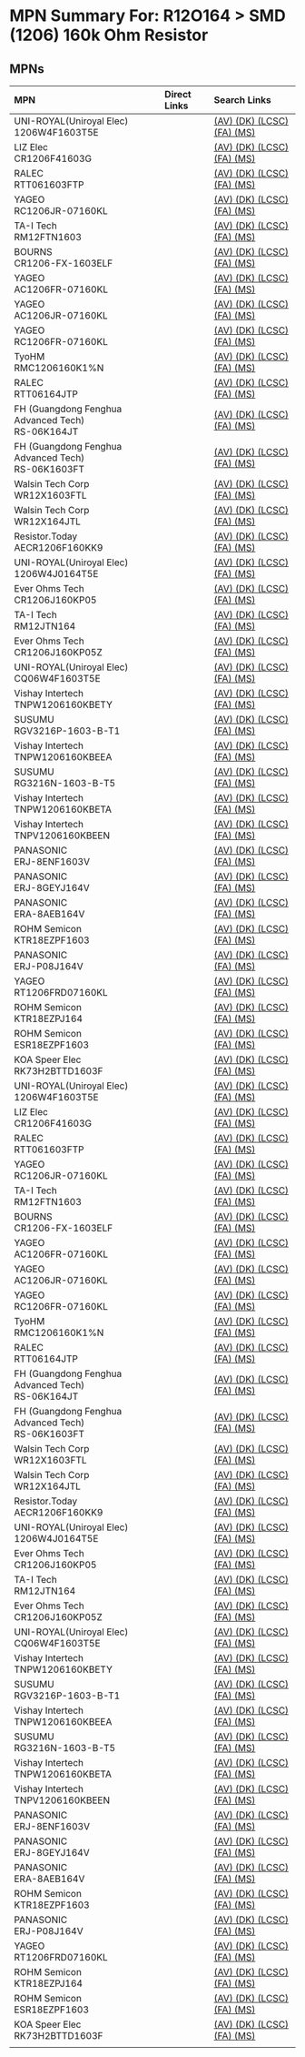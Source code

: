 



# MPN Summary For: R12O164 > SMD (1206) 160k Ohm Resistor

## MPNs
  

|MPN|Direct Links|Search Links|
| :--- | :--- | :--- |
|UNI-ROYAL(Uniroyal Elec)<br>1206W4F1603T5E||[(AV) ](https://www.avnet.com/shop/us/search/1206W4F1603T5E)[(DK) ](https://www.digikey.co.uk/en/products/result?s=1206W4F1603T5E)[(LCSC) ](https://www.lcsc.com/search?q=1206W4F1603T5E)[(FA) ](https://uk.farnell.com/search?st=1206W4F1603T5E)[(MS) ](https://www.mouser.com/c/?q=1206W4F1603T5E)|
|LIZ Elec<br>CR1206F41603G||[(AV) ](https://www.avnet.com/shop/us/search/CR1206F41603G)[(DK) ](https://www.digikey.co.uk/en/products/result?s=CR1206F41603G)[(LCSC) ](https://www.lcsc.com/search?q=CR1206F41603G)[(FA) ](https://uk.farnell.com/search?st=CR1206F41603G)[(MS) ](https://www.mouser.com/c/?q=CR1206F41603G)|
|RALEC<br>RTT061603FTP||[(AV) ](https://www.avnet.com/shop/us/search/RTT061603FTP)[(DK) ](https://www.digikey.co.uk/en/products/result?s=RTT061603FTP)[(LCSC) ](https://www.lcsc.com/search?q=RTT061603FTP)[(FA) ](https://uk.farnell.com/search?st=RTT061603FTP)[(MS) ](https://www.mouser.com/c/?q=RTT061603FTP)|
|YAGEO<br>RC1206JR-07160KL||[(AV) ](https://www.avnet.com/shop/us/search/RC1206JR-07160KL)[(DK) ](https://www.digikey.co.uk/en/products/result?s=RC1206JR-07160KL)[(LCSC) ](https://www.lcsc.com/search?q=RC1206JR-07160KL)[(FA) ](https://uk.farnell.com/search?st=RC1206JR-07160KL)[(MS) ](https://www.mouser.com/c/?q=RC1206JR-07160KL)|
|TA-I Tech<br>RM12FTN1603||[(AV) ](https://www.avnet.com/shop/us/search/RM12FTN1603)[(DK) ](https://www.digikey.co.uk/en/products/result?s=RM12FTN1603)[(LCSC) ](https://www.lcsc.com/search?q=RM12FTN1603)[(FA) ](https://uk.farnell.com/search?st=RM12FTN1603)[(MS) ](https://www.mouser.com/c/?q=RM12FTN1603)|
|BOURNS<br>CR1206-FX-1603ELF||[(AV) ](https://www.avnet.com/shop/us/search/CR1206-FX-1603ELF)[(DK) ](https://www.digikey.co.uk/en/products/result?s=CR1206-FX-1603ELF)[(LCSC) ](https://www.lcsc.com/search?q=CR1206-FX-1603ELF)[(FA) ](https://uk.farnell.com/search?st=CR1206-FX-1603ELF)[(MS) ](https://www.mouser.com/c/?q=CR1206-FX-1603ELF)|
|YAGEO<br>AC1206FR-07160KL||[(AV) ](https://www.avnet.com/shop/us/search/AC1206FR-07160KL)[(DK) ](https://www.digikey.co.uk/en/products/result?s=AC1206FR-07160KL)[(LCSC) ](https://www.lcsc.com/search?q=AC1206FR-07160KL)[(FA) ](https://uk.farnell.com/search?st=AC1206FR-07160KL)[(MS) ](https://www.mouser.com/c/?q=AC1206FR-07160KL)|
|YAGEO<br>AC1206JR-07160KL||[(AV) ](https://www.avnet.com/shop/us/search/AC1206JR-07160KL)[(DK) ](https://www.digikey.co.uk/en/products/result?s=AC1206JR-07160KL)[(LCSC) ](https://www.lcsc.com/search?q=AC1206JR-07160KL)[(FA) ](https://uk.farnell.com/search?st=AC1206JR-07160KL)[(MS) ](https://www.mouser.com/c/?q=AC1206JR-07160KL)|
|YAGEO<br>RC1206FR-07160KL||[(AV) ](https://www.avnet.com/shop/us/search/RC1206FR-07160KL)[(DK) ](https://www.digikey.co.uk/en/products/result?s=RC1206FR-07160KL)[(LCSC) ](https://www.lcsc.com/search?q=RC1206FR-07160KL)[(FA) ](https://uk.farnell.com/search?st=RC1206FR-07160KL)[(MS) ](https://www.mouser.com/c/?q=RC1206FR-07160KL)|
|TyoHM<br>RMC1206160K1%N||[(AV) ](https://www.avnet.com/shop/us/search/RMC1206160K1%N)[(DK) ](https://www.digikey.co.uk/en/products/result?s=RMC1206160K1%N)[(LCSC) ](https://www.lcsc.com/search?q=RMC1206160K1%N)[(FA) ](https://uk.farnell.com/search?st=RMC1206160K1%N)[(MS) ](https://www.mouser.com/c/?q=RMC1206160K1%N)|
|RALEC<br>RTT06164JTP||[(AV) ](https://www.avnet.com/shop/us/search/RTT06164JTP)[(DK) ](https://www.digikey.co.uk/en/products/result?s=RTT06164JTP)[(LCSC) ](https://www.lcsc.com/search?q=RTT06164JTP)[(FA) ](https://uk.farnell.com/search?st=RTT06164JTP)[(MS) ](https://www.mouser.com/c/?q=RTT06164JTP)|
|FH (Guangdong Fenghua Advanced Tech)<br>RS-06K164JT||[(AV) ](https://www.avnet.com/shop/us/search/RS-06K164JT)[(DK) ](https://www.digikey.co.uk/en/products/result?s=RS-06K164JT)[(LCSC) ](https://www.lcsc.com/search?q=RS-06K164JT)[(FA) ](https://uk.farnell.com/search?st=RS-06K164JT)[(MS) ](https://www.mouser.com/c/?q=RS-06K164JT)|
|FH (Guangdong Fenghua Advanced Tech)<br>RS-06K1603FT||[(AV) ](https://www.avnet.com/shop/us/search/RS-06K1603FT)[(DK) ](https://www.digikey.co.uk/en/products/result?s=RS-06K1603FT)[(LCSC) ](https://www.lcsc.com/search?q=RS-06K1603FT)[(FA) ](https://uk.farnell.com/search?st=RS-06K1603FT)[(MS) ](https://www.mouser.com/c/?q=RS-06K1603FT)|
|Walsin Tech Corp<br>WR12X1603FTL||[(AV) ](https://www.avnet.com/shop/us/search/WR12X1603FTL)[(DK) ](https://www.digikey.co.uk/en/products/result?s=WR12X1603FTL)[(LCSC) ](https://www.lcsc.com/search?q=WR12X1603FTL)[(FA) ](https://uk.farnell.com/search?st=WR12X1603FTL)[(MS) ](https://www.mouser.com/c/?q=WR12X1603FTL)|
|Walsin Tech Corp<br>WR12X164JTL||[(AV) ](https://www.avnet.com/shop/us/search/WR12X164JTL)[(DK) ](https://www.digikey.co.uk/en/products/result?s=WR12X164JTL)[(LCSC) ](https://www.lcsc.com/search?q=WR12X164JTL)[(FA) ](https://uk.farnell.com/search?st=WR12X164JTL)[(MS) ](https://www.mouser.com/c/?q=WR12X164JTL)|
|Resistor.Today<br>AECR1206F160KK9||[(AV) ](https://www.avnet.com/shop/us/search/AECR1206F160KK9)[(DK) ](https://www.digikey.co.uk/en/products/result?s=AECR1206F160KK9)[(LCSC) ](https://www.lcsc.com/search?q=AECR1206F160KK9)[(FA) ](https://uk.farnell.com/search?st=AECR1206F160KK9)[(MS) ](https://www.mouser.com/c/?q=AECR1206F160KK9)|
|UNI-ROYAL(Uniroyal Elec)<br>1206W4J0164T5E||[(AV) ](https://www.avnet.com/shop/us/search/1206W4J0164T5E)[(DK) ](https://www.digikey.co.uk/en/products/result?s=1206W4J0164T5E)[(LCSC) ](https://www.lcsc.com/search?q=1206W4J0164T5E)[(FA) ](https://uk.farnell.com/search?st=1206W4J0164T5E)[(MS) ](https://www.mouser.com/c/?q=1206W4J0164T5E)|
|Ever Ohms Tech<br>CR1206J160KP05||[(AV) ](https://www.avnet.com/shop/us/search/CR1206J160KP05)[(DK) ](https://www.digikey.co.uk/en/products/result?s=CR1206J160KP05)[(LCSC) ](https://www.lcsc.com/search?q=CR1206J160KP05)[(FA) ](https://uk.farnell.com/search?st=CR1206J160KP05)[(MS) ](https://www.mouser.com/c/?q=CR1206J160KP05)|
|TA-I Tech<br>RM12JTN164||[(AV) ](https://www.avnet.com/shop/us/search/RM12JTN164)[(DK) ](https://www.digikey.co.uk/en/products/result?s=RM12JTN164)[(LCSC) ](https://www.lcsc.com/search?q=RM12JTN164)[(FA) ](https://uk.farnell.com/search?st=RM12JTN164)[(MS) ](https://www.mouser.com/c/?q=RM12JTN164)|
|Ever Ohms Tech<br>CR1206J160KP05Z||[(AV) ](https://www.avnet.com/shop/us/search/CR1206J160KP05Z)[(DK) ](https://www.digikey.co.uk/en/products/result?s=CR1206J160KP05Z)[(LCSC) ](https://www.lcsc.com/search?q=CR1206J160KP05Z)[(FA) ](https://uk.farnell.com/search?st=CR1206J160KP05Z)[(MS) ](https://www.mouser.com/c/?q=CR1206J160KP05Z)|
|UNI-ROYAL(Uniroyal Elec)<br>CQ06W4F1603T5E||[(AV) ](https://www.avnet.com/shop/us/search/CQ06W4F1603T5E)[(DK) ](https://www.digikey.co.uk/en/products/result?s=CQ06W4F1603T5E)[(LCSC) ](https://www.lcsc.com/search?q=CQ06W4F1603T5E)[(FA) ](https://uk.farnell.com/search?st=CQ06W4F1603T5E)[(MS) ](https://www.mouser.com/c/?q=CQ06W4F1603T5E)|
|Vishay Intertech<br>TNPW1206160KBETY||[(AV) ](https://www.avnet.com/shop/us/search/TNPW1206160KBETY)[(DK) ](https://www.digikey.co.uk/en/products/result?s=TNPW1206160KBETY)[(LCSC) ](https://www.lcsc.com/search?q=TNPW1206160KBETY)[(FA) ](https://uk.farnell.com/search?st=TNPW1206160KBETY)[(MS) ](https://www.mouser.com/c/?q=TNPW1206160KBETY)|
|SUSUMU<br>RGV3216P-1603-B-T1||[(AV) ](https://www.avnet.com/shop/us/search/RGV3216P-1603-B-T1)[(DK) ](https://www.digikey.co.uk/en/products/result?s=RGV3216P-1603-B-T1)[(LCSC) ](https://www.lcsc.com/search?q=RGV3216P-1603-B-T1)[(FA) ](https://uk.farnell.com/search?st=RGV3216P-1603-B-T1)[(MS) ](https://www.mouser.com/c/?q=RGV3216P-1603-B-T1)|
|Vishay Intertech<br>TNPW1206160KBEEA||[(AV) ](https://www.avnet.com/shop/us/search/TNPW1206160KBEEA)[(DK) ](https://www.digikey.co.uk/en/products/result?s=TNPW1206160KBEEA)[(LCSC) ](https://www.lcsc.com/search?q=TNPW1206160KBEEA)[(FA) ](https://uk.farnell.com/search?st=TNPW1206160KBEEA)[(MS) ](https://www.mouser.com/c/?q=TNPW1206160KBEEA)|
|SUSUMU<br>RG3216N-1603-B-T5||[(AV) ](https://www.avnet.com/shop/us/search/RG3216N-1603-B-T5)[(DK) ](https://www.digikey.co.uk/en/products/result?s=RG3216N-1603-B-T5)[(LCSC) ](https://www.lcsc.com/search?q=RG3216N-1603-B-T5)[(FA) ](https://uk.farnell.com/search?st=RG3216N-1603-B-T5)[(MS) ](https://www.mouser.com/c/?q=RG3216N-1603-B-T5)|
|Vishay Intertech<br>TNPW1206160KBETA||[(AV) ](https://www.avnet.com/shop/us/search/TNPW1206160KBETA)[(DK) ](https://www.digikey.co.uk/en/products/result?s=TNPW1206160KBETA)[(LCSC) ](https://www.lcsc.com/search?q=TNPW1206160KBETA)[(FA) ](https://uk.farnell.com/search?st=TNPW1206160KBETA)[(MS) ](https://www.mouser.com/c/?q=TNPW1206160KBETA)|
|Vishay Intertech<br>TNPV1206160KBEEN||[(AV) ](https://www.avnet.com/shop/us/search/TNPV1206160KBEEN)[(DK) ](https://www.digikey.co.uk/en/products/result?s=TNPV1206160KBEEN)[(LCSC) ](https://www.lcsc.com/search?q=TNPV1206160KBEEN)[(FA) ](https://uk.farnell.com/search?st=TNPV1206160KBEEN)[(MS) ](https://www.mouser.com/c/?q=TNPV1206160KBEEN)|
|PANASONIC<br>ERJ-8ENF1603V||[(AV) ](https://www.avnet.com/shop/us/search/ERJ-8ENF1603V)[(DK) ](https://www.digikey.co.uk/en/products/result?s=ERJ-8ENF1603V)[(LCSC) ](https://www.lcsc.com/search?q=ERJ-8ENF1603V)[(FA) ](https://uk.farnell.com/search?st=ERJ-8ENF1603V)[(MS) ](https://www.mouser.com/c/?q=ERJ-8ENF1603V)|
|PANASONIC<br>ERJ-8GEYJ164V||[(AV) ](https://www.avnet.com/shop/us/search/ERJ-8GEYJ164V)[(DK) ](https://www.digikey.co.uk/en/products/result?s=ERJ-8GEYJ164V)[(LCSC) ](https://www.lcsc.com/search?q=ERJ-8GEYJ164V)[(FA) ](https://uk.farnell.com/search?st=ERJ-8GEYJ164V)[(MS) ](https://www.mouser.com/c/?q=ERJ-8GEYJ164V)|
|PANASONIC<br>ERA-8AEB164V||[(AV) ](https://www.avnet.com/shop/us/search/ERA-8AEB164V)[(DK) ](https://www.digikey.co.uk/en/products/result?s=ERA-8AEB164V)[(LCSC) ](https://www.lcsc.com/search?q=ERA-8AEB164V)[(FA) ](https://uk.farnell.com/search?st=ERA-8AEB164V)[(MS) ](https://www.mouser.com/c/?q=ERA-8AEB164V)|
|ROHM Semicon<br>KTR18EZPF1603||[(AV) ](https://www.avnet.com/shop/us/search/KTR18EZPF1603)[(DK) ](https://www.digikey.co.uk/en/products/result?s=KTR18EZPF1603)[(LCSC) ](https://www.lcsc.com/search?q=KTR18EZPF1603)[(FA) ](https://uk.farnell.com/search?st=KTR18EZPF1603)[(MS) ](https://www.mouser.com/c/?q=KTR18EZPF1603)|
|PANASONIC<br>ERJ-P08J164V||[(AV) ](https://www.avnet.com/shop/us/search/ERJ-P08J164V)[(DK) ](https://www.digikey.co.uk/en/products/result?s=ERJ-P08J164V)[(LCSC) ](https://www.lcsc.com/search?q=ERJ-P08J164V)[(FA) ](https://uk.farnell.com/search?st=ERJ-P08J164V)[(MS) ](https://www.mouser.com/c/?q=ERJ-P08J164V)|
|YAGEO<br>RT1206FRD07160KL||[(AV) ](https://www.avnet.com/shop/us/search/RT1206FRD07160KL)[(DK) ](https://www.digikey.co.uk/en/products/result?s=RT1206FRD07160KL)[(LCSC) ](https://www.lcsc.com/search?q=RT1206FRD07160KL)[(FA) ](https://uk.farnell.com/search?st=RT1206FRD07160KL)[(MS) ](https://www.mouser.com/c/?q=RT1206FRD07160KL)|
|ROHM Semicon<br>KTR18EZPJ164||[(AV) ](https://www.avnet.com/shop/us/search/KTR18EZPJ164)[(DK) ](https://www.digikey.co.uk/en/products/result?s=KTR18EZPJ164)[(LCSC) ](https://www.lcsc.com/search?q=KTR18EZPJ164)[(FA) ](https://uk.farnell.com/search?st=KTR18EZPJ164)[(MS) ](https://www.mouser.com/c/?q=KTR18EZPJ164)|
|ROHM Semicon<br>ESR18EZPF1603||[(AV) ](https://www.avnet.com/shop/us/search/ESR18EZPF1603)[(DK) ](https://www.digikey.co.uk/en/products/result?s=ESR18EZPF1603)[(LCSC) ](https://www.lcsc.com/search?q=ESR18EZPF1603)[(FA) ](https://uk.farnell.com/search?st=ESR18EZPF1603)[(MS) ](https://www.mouser.com/c/?q=ESR18EZPF1603)|
|KOA Speer Elec<br>RK73H2BTTD1603F||[(AV) ](https://www.avnet.com/shop/us/search/RK73H2BTTD1603F)[(DK) ](https://www.digikey.co.uk/en/products/result?s=RK73H2BTTD1603F)[(LCSC) ](https://www.lcsc.com/search?q=RK73H2BTTD1603F)[(FA) ](https://uk.farnell.com/search?st=RK73H2BTTD1603F)[(MS) ](https://www.mouser.com/c/?q=RK73H2BTTD1603F)|
|UNI-ROYAL(Uniroyal Elec)<br>1206W4F1603T5E||[(AV) ](https://www.avnet.com/shop/us/search/1206W4F1603T5E)[(DK) ](https://www.digikey.co.uk/en/products/result?s=1206W4F1603T5E)[(LCSC) ](https://www.lcsc.com/search?q=1206W4F1603T5E)[(FA) ](https://uk.farnell.com/search?st=1206W4F1603T5E)[(MS) ](https://www.mouser.com/c/?q=1206W4F1603T5E)|
|LIZ Elec<br>CR1206F41603G||[(AV) ](https://www.avnet.com/shop/us/search/CR1206F41603G)[(DK) ](https://www.digikey.co.uk/en/products/result?s=CR1206F41603G)[(LCSC) ](https://www.lcsc.com/search?q=CR1206F41603G)[(FA) ](https://uk.farnell.com/search?st=CR1206F41603G)[(MS) ](https://www.mouser.com/c/?q=CR1206F41603G)|
|RALEC<br>RTT061603FTP||[(AV) ](https://www.avnet.com/shop/us/search/RTT061603FTP)[(DK) ](https://www.digikey.co.uk/en/products/result?s=RTT061603FTP)[(LCSC) ](https://www.lcsc.com/search?q=RTT061603FTP)[(FA) ](https://uk.farnell.com/search?st=RTT061603FTP)[(MS) ](https://www.mouser.com/c/?q=RTT061603FTP)|
|YAGEO<br>RC1206JR-07160KL||[(AV) ](https://www.avnet.com/shop/us/search/RC1206JR-07160KL)[(DK) ](https://www.digikey.co.uk/en/products/result?s=RC1206JR-07160KL)[(LCSC) ](https://www.lcsc.com/search?q=RC1206JR-07160KL)[(FA) ](https://uk.farnell.com/search?st=RC1206JR-07160KL)[(MS) ](https://www.mouser.com/c/?q=RC1206JR-07160KL)|
|TA-I Tech<br>RM12FTN1603||[(AV) ](https://www.avnet.com/shop/us/search/RM12FTN1603)[(DK) ](https://www.digikey.co.uk/en/products/result?s=RM12FTN1603)[(LCSC) ](https://www.lcsc.com/search?q=RM12FTN1603)[(FA) ](https://uk.farnell.com/search?st=RM12FTN1603)[(MS) ](https://www.mouser.com/c/?q=RM12FTN1603)|
|BOURNS<br>CR1206-FX-1603ELF||[(AV) ](https://www.avnet.com/shop/us/search/CR1206-FX-1603ELF)[(DK) ](https://www.digikey.co.uk/en/products/result?s=CR1206-FX-1603ELF)[(LCSC) ](https://www.lcsc.com/search?q=CR1206-FX-1603ELF)[(FA) ](https://uk.farnell.com/search?st=CR1206-FX-1603ELF)[(MS) ](https://www.mouser.com/c/?q=CR1206-FX-1603ELF)|
|YAGEO<br>AC1206FR-07160KL||[(AV) ](https://www.avnet.com/shop/us/search/AC1206FR-07160KL)[(DK) ](https://www.digikey.co.uk/en/products/result?s=AC1206FR-07160KL)[(LCSC) ](https://www.lcsc.com/search?q=AC1206FR-07160KL)[(FA) ](https://uk.farnell.com/search?st=AC1206FR-07160KL)[(MS) ](https://www.mouser.com/c/?q=AC1206FR-07160KL)|
|YAGEO<br>AC1206JR-07160KL||[(AV) ](https://www.avnet.com/shop/us/search/AC1206JR-07160KL)[(DK) ](https://www.digikey.co.uk/en/products/result?s=AC1206JR-07160KL)[(LCSC) ](https://www.lcsc.com/search?q=AC1206JR-07160KL)[(FA) ](https://uk.farnell.com/search?st=AC1206JR-07160KL)[(MS) ](https://www.mouser.com/c/?q=AC1206JR-07160KL)|
|YAGEO<br>RC1206FR-07160KL||[(AV) ](https://www.avnet.com/shop/us/search/RC1206FR-07160KL)[(DK) ](https://www.digikey.co.uk/en/products/result?s=RC1206FR-07160KL)[(LCSC) ](https://www.lcsc.com/search?q=RC1206FR-07160KL)[(FA) ](https://uk.farnell.com/search?st=RC1206FR-07160KL)[(MS) ](https://www.mouser.com/c/?q=RC1206FR-07160KL)|
|TyoHM<br>RMC1206160K1%N||[(AV) ](https://www.avnet.com/shop/us/search/RMC1206160K1%N)[(DK) ](https://www.digikey.co.uk/en/products/result?s=RMC1206160K1%N)[(LCSC) ](https://www.lcsc.com/search?q=RMC1206160K1%N)[(FA) ](https://uk.farnell.com/search?st=RMC1206160K1%N)[(MS) ](https://www.mouser.com/c/?q=RMC1206160K1%N)|
|RALEC<br>RTT06164JTP||[(AV) ](https://www.avnet.com/shop/us/search/RTT06164JTP)[(DK) ](https://www.digikey.co.uk/en/products/result?s=RTT06164JTP)[(LCSC) ](https://www.lcsc.com/search?q=RTT06164JTP)[(FA) ](https://uk.farnell.com/search?st=RTT06164JTP)[(MS) ](https://www.mouser.com/c/?q=RTT06164JTP)|
|FH (Guangdong Fenghua Advanced Tech)<br>RS-06K164JT||[(AV) ](https://www.avnet.com/shop/us/search/RS-06K164JT)[(DK) ](https://www.digikey.co.uk/en/products/result?s=RS-06K164JT)[(LCSC) ](https://www.lcsc.com/search?q=RS-06K164JT)[(FA) ](https://uk.farnell.com/search?st=RS-06K164JT)[(MS) ](https://www.mouser.com/c/?q=RS-06K164JT)|
|FH (Guangdong Fenghua Advanced Tech)<br>RS-06K1603FT||[(AV) ](https://www.avnet.com/shop/us/search/RS-06K1603FT)[(DK) ](https://www.digikey.co.uk/en/products/result?s=RS-06K1603FT)[(LCSC) ](https://www.lcsc.com/search?q=RS-06K1603FT)[(FA) ](https://uk.farnell.com/search?st=RS-06K1603FT)[(MS) ](https://www.mouser.com/c/?q=RS-06K1603FT)|
|Walsin Tech Corp<br>WR12X1603FTL||[(AV) ](https://www.avnet.com/shop/us/search/WR12X1603FTL)[(DK) ](https://www.digikey.co.uk/en/products/result?s=WR12X1603FTL)[(LCSC) ](https://www.lcsc.com/search?q=WR12X1603FTL)[(FA) ](https://uk.farnell.com/search?st=WR12X1603FTL)[(MS) ](https://www.mouser.com/c/?q=WR12X1603FTL)|
|Walsin Tech Corp<br>WR12X164JTL||[(AV) ](https://www.avnet.com/shop/us/search/WR12X164JTL)[(DK) ](https://www.digikey.co.uk/en/products/result?s=WR12X164JTL)[(LCSC) ](https://www.lcsc.com/search?q=WR12X164JTL)[(FA) ](https://uk.farnell.com/search?st=WR12X164JTL)[(MS) ](https://www.mouser.com/c/?q=WR12X164JTL)|
|Resistor.Today<br>AECR1206F160KK9||[(AV) ](https://www.avnet.com/shop/us/search/AECR1206F160KK9)[(DK) ](https://www.digikey.co.uk/en/products/result?s=AECR1206F160KK9)[(LCSC) ](https://www.lcsc.com/search?q=AECR1206F160KK9)[(FA) ](https://uk.farnell.com/search?st=AECR1206F160KK9)[(MS) ](https://www.mouser.com/c/?q=AECR1206F160KK9)|
|UNI-ROYAL(Uniroyal Elec)<br>1206W4J0164T5E||[(AV) ](https://www.avnet.com/shop/us/search/1206W4J0164T5E)[(DK) ](https://www.digikey.co.uk/en/products/result?s=1206W4J0164T5E)[(LCSC) ](https://www.lcsc.com/search?q=1206W4J0164T5E)[(FA) ](https://uk.farnell.com/search?st=1206W4J0164T5E)[(MS) ](https://www.mouser.com/c/?q=1206W4J0164T5E)|
|Ever Ohms Tech<br>CR1206J160KP05||[(AV) ](https://www.avnet.com/shop/us/search/CR1206J160KP05)[(DK) ](https://www.digikey.co.uk/en/products/result?s=CR1206J160KP05)[(LCSC) ](https://www.lcsc.com/search?q=CR1206J160KP05)[(FA) ](https://uk.farnell.com/search?st=CR1206J160KP05)[(MS) ](https://www.mouser.com/c/?q=CR1206J160KP05)|
|TA-I Tech<br>RM12JTN164||[(AV) ](https://www.avnet.com/shop/us/search/RM12JTN164)[(DK) ](https://www.digikey.co.uk/en/products/result?s=RM12JTN164)[(LCSC) ](https://www.lcsc.com/search?q=RM12JTN164)[(FA) ](https://uk.farnell.com/search?st=RM12JTN164)[(MS) ](https://www.mouser.com/c/?q=RM12JTN164)|
|Ever Ohms Tech<br>CR1206J160KP05Z||[(AV) ](https://www.avnet.com/shop/us/search/CR1206J160KP05Z)[(DK) ](https://www.digikey.co.uk/en/products/result?s=CR1206J160KP05Z)[(LCSC) ](https://www.lcsc.com/search?q=CR1206J160KP05Z)[(FA) ](https://uk.farnell.com/search?st=CR1206J160KP05Z)[(MS) ](https://www.mouser.com/c/?q=CR1206J160KP05Z)|
|UNI-ROYAL(Uniroyal Elec)<br>CQ06W4F1603T5E||[(AV) ](https://www.avnet.com/shop/us/search/CQ06W4F1603T5E)[(DK) ](https://www.digikey.co.uk/en/products/result?s=CQ06W4F1603T5E)[(LCSC) ](https://www.lcsc.com/search?q=CQ06W4F1603T5E)[(FA) ](https://uk.farnell.com/search?st=CQ06W4F1603T5E)[(MS) ](https://www.mouser.com/c/?q=CQ06W4F1603T5E)|
|Vishay Intertech<br>TNPW1206160KBETY||[(AV) ](https://www.avnet.com/shop/us/search/TNPW1206160KBETY)[(DK) ](https://www.digikey.co.uk/en/products/result?s=TNPW1206160KBETY)[(LCSC) ](https://www.lcsc.com/search?q=TNPW1206160KBETY)[(FA) ](https://uk.farnell.com/search?st=TNPW1206160KBETY)[(MS) ](https://www.mouser.com/c/?q=TNPW1206160KBETY)|
|SUSUMU<br>RGV3216P-1603-B-T1||[(AV) ](https://www.avnet.com/shop/us/search/RGV3216P-1603-B-T1)[(DK) ](https://www.digikey.co.uk/en/products/result?s=RGV3216P-1603-B-T1)[(LCSC) ](https://www.lcsc.com/search?q=RGV3216P-1603-B-T1)[(FA) ](https://uk.farnell.com/search?st=RGV3216P-1603-B-T1)[(MS) ](https://www.mouser.com/c/?q=RGV3216P-1603-B-T1)|
|Vishay Intertech<br>TNPW1206160KBEEA||[(AV) ](https://www.avnet.com/shop/us/search/TNPW1206160KBEEA)[(DK) ](https://www.digikey.co.uk/en/products/result?s=TNPW1206160KBEEA)[(LCSC) ](https://www.lcsc.com/search?q=TNPW1206160KBEEA)[(FA) ](https://uk.farnell.com/search?st=TNPW1206160KBEEA)[(MS) ](https://www.mouser.com/c/?q=TNPW1206160KBEEA)|
|SUSUMU<br>RG3216N-1603-B-T5||[(AV) ](https://www.avnet.com/shop/us/search/RG3216N-1603-B-T5)[(DK) ](https://www.digikey.co.uk/en/products/result?s=RG3216N-1603-B-T5)[(LCSC) ](https://www.lcsc.com/search?q=RG3216N-1603-B-T5)[(FA) ](https://uk.farnell.com/search?st=RG3216N-1603-B-T5)[(MS) ](https://www.mouser.com/c/?q=RG3216N-1603-B-T5)|
|Vishay Intertech<br>TNPW1206160KBETA||[(AV) ](https://www.avnet.com/shop/us/search/TNPW1206160KBETA)[(DK) ](https://www.digikey.co.uk/en/products/result?s=TNPW1206160KBETA)[(LCSC) ](https://www.lcsc.com/search?q=TNPW1206160KBETA)[(FA) ](https://uk.farnell.com/search?st=TNPW1206160KBETA)[(MS) ](https://www.mouser.com/c/?q=TNPW1206160KBETA)|
|Vishay Intertech<br>TNPV1206160KBEEN||[(AV) ](https://www.avnet.com/shop/us/search/TNPV1206160KBEEN)[(DK) ](https://www.digikey.co.uk/en/products/result?s=TNPV1206160KBEEN)[(LCSC) ](https://www.lcsc.com/search?q=TNPV1206160KBEEN)[(FA) ](https://uk.farnell.com/search?st=TNPV1206160KBEEN)[(MS) ](https://www.mouser.com/c/?q=TNPV1206160KBEEN)|
|PANASONIC<br>ERJ-8ENF1603V||[(AV) ](https://www.avnet.com/shop/us/search/ERJ-8ENF1603V)[(DK) ](https://www.digikey.co.uk/en/products/result?s=ERJ-8ENF1603V)[(LCSC) ](https://www.lcsc.com/search?q=ERJ-8ENF1603V)[(FA) ](https://uk.farnell.com/search?st=ERJ-8ENF1603V)[(MS) ](https://www.mouser.com/c/?q=ERJ-8ENF1603V)|
|PANASONIC<br>ERJ-8GEYJ164V||[(AV) ](https://www.avnet.com/shop/us/search/ERJ-8GEYJ164V)[(DK) ](https://www.digikey.co.uk/en/products/result?s=ERJ-8GEYJ164V)[(LCSC) ](https://www.lcsc.com/search?q=ERJ-8GEYJ164V)[(FA) ](https://uk.farnell.com/search?st=ERJ-8GEYJ164V)[(MS) ](https://www.mouser.com/c/?q=ERJ-8GEYJ164V)|
|PANASONIC<br>ERA-8AEB164V||[(AV) ](https://www.avnet.com/shop/us/search/ERA-8AEB164V)[(DK) ](https://www.digikey.co.uk/en/products/result?s=ERA-8AEB164V)[(LCSC) ](https://www.lcsc.com/search?q=ERA-8AEB164V)[(FA) ](https://uk.farnell.com/search?st=ERA-8AEB164V)[(MS) ](https://www.mouser.com/c/?q=ERA-8AEB164V)|
|ROHM Semicon<br>KTR18EZPF1603||[(AV) ](https://www.avnet.com/shop/us/search/KTR18EZPF1603)[(DK) ](https://www.digikey.co.uk/en/products/result?s=KTR18EZPF1603)[(LCSC) ](https://www.lcsc.com/search?q=KTR18EZPF1603)[(FA) ](https://uk.farnell.com/search?st=KTR18EZPF1603)[(MS) ](https://www.mouser.com/c/?q=KTR18EZPF1603)|
|PANASONIC<br>ERJ-P08J164V||[(AV) ](https://www.avnet.com/shop/us/search/ERJ-P08J164V)[(DK) ](https://www.digikey.co.uk/en/products/result?s=ERJ-P08J164V)[(LCSC) ](https://www.lcsc.com/search?q=ERJ-P08J164V)[(FA) ](https://uk.farnell.com/search?st=ERJ-P08J164V)[(MS) ](https://www.mouser.com/c/?q=ERJ-P08J164V)|
|YAGEO<br>RT1206FRD07160KL||[(AV) ](https://www.avnet.com/shop/us/search/RT1206FRD07160KL)[(DK) ](https://www.digikey.co.uk/en/products/result?s=RT1206FRD07160KL)[(LCSC) ](https://www.lcsc.com/search?q=RT1206FRD07160KL)[(FA) ](https://uk.farnell.com/search?st=RT1206FRD07160KL)[(MS) ](https://www.mouser.com/c/?q=RT1206FRD07160KL)|
|ROHM Semicon<br>KTR18EZPJ164||[(AV) ](https://www.avnet.com/shop/us/search/KTR18EZPJ164)[(DK) ](https://www.digikey.co.uk/en/products/result?s=KTR18EZPJ164)[(LCSC) ](https://www.lcsc.com/search?q=KTR18EZPJ164)[(FA) ](https://uk.farnell.com/search?st=KTR18EZPJ164)[(MS) ](https://www.mouser.com/c/?q=KTR18EZPJ164)|
|ROHM Semicon<br>ESR18EZPF1603||[(AV) ](https://www.avnet.com/shop/us/search/ESR18EZPF1603)[(DK) ](https://www.digikey.co.uk/en/products/result?s=ESR18EZPF1603)[(LCSC) ](https://www.lcsc.com/search?q=ESR18EZPF1603)[(FA) ](https://uk.farnell.com/search?st=ESR18EZPF1603)[(MS) ](https://www.mouser.com/c/?q=ESR18EZPF1603)|
|KOA Speer Elec<br>RK73H2BTTD1603F||[(AV) ](https://www.avnet.com/shop/us/search/RK73H2BTTD1603F)[(DK) ](https://www.digikey.co.uk/en/products/result?s=RK73H2BTTD1603F)[(LCSC) ](https://www.lcsc.com/search?q=RK73H2BTTD1603F)[(FA) ](https://uk.farnell.com/search?st=RK73H2BTTD1603F)[(MS) ](https://www.mouser.com/c/?q=RK73H2BTTD1603F)|
||||
